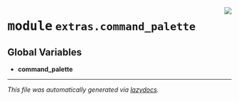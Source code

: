 <!-- markdownlint-disable -->

<a href="../../qtstrap/extras/command_palette/__init__.py#L0"><img align="right" style="float:right;" src="https://img.shields.io/badge/-source-cccccc?style=flat-square"></a>

# <kbd>module</kbd> `extras.command_palette`




**Global Variables**
---------------
- **command_palette**




---

_This file was automatically generated via [lazydocs](https://github.com/ml-tooling/lazydocs)._
